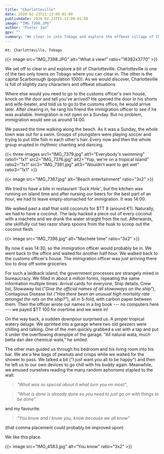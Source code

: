 ```yaml
---
title: "Charlotteville"
date: 2020-02-23T21:13:09-01:00
publishdate: 2020-02-23T21:13:09-01:00
image: "IMG_7398.JPG"
author: "Pieter Jan"
gpx: ""
summary: "We clear in into Tobago and explore the offbeat village of Charlotteville."
---
```


`At: Charlotteville, Tobago`

{{< image src="IMG_7398.JPG" alt="What a view!" ratio="16382x3770" >}}

We set off to clear in and explore a bit of Charlotteville. Charlotteville is one of the two only towns on Tobago where you can clear in. The other is the capital Scarborough (population 1000). As we would discover, Charlotteville is full of slightly zany characters and offbeat situations.

Where else would you need to go to the customs officer's own house, knock on the door and tell you've arrived? He opened the door in his shorts and wife-beater, and told us to go to the customs office, he would arrive later. After clearing in, he rang his friend the immigration officer to see if he was available. Immigration is not open on a Sunday. But no problem, immigration would see us around 14:00.

We passed the time walking along the beach. As it was a Sunday, the whole town was out for a swim. Groups of youngsters were playing soccer and trying to put little fish in each other's hair. Every now and then the whole group erupted in rhythmic chanting and dancing.

{{< three-images src1="IMG_7379.jpg" alt1="Everybody's swimming" ratio1="1x1" src2="IMG_7376.jpg" alt2="Yup, we're on a tropical island" ratio2="1x1" src3="IMG_7381.jpg" alt3="Wouldn't want to get wet" ratio3="1x1" >}}

{{< image src="IMG_7387.jpg" alt="Beach entertainment" ratio="3x2" >}}

We tried to have a bite in restaurant _'Suck Hole'_, but the kitchen was running on island time and after nursing our beers for the best part of an hour, we had to leave empty-stomached for immigration. It was 14:00.

We walked past a stall that sold coconuts for $TT 8 (around €1). Naturally, we had to have a coconut. The lady hacked a piece out of every coconut with a machete and we drank the water straight from the nut. Afterwards, she skillfully cut two razor sharp spoons from the husk to scoop out the coconut flesh.

{{< image src="IMG_7396.jpg" alt="Machete time" ratio="3x2" >}}

By now it was 14:30, so the immigration officer would probably be in. We went back to the office and waited for another half hour. We walked back to the customs officer's house. The immigration officer was just arriving there too to drop off some groceries.

For such a laidback island, the government processes are strangely mired in bureaucracy. We filled in about a million forms, repeating the same information multiple times: Arrival cards for everyone, Ship details, Crew list, Stowaway list (_"Give the official names of all stowaways on the ship"_), Contagious Disease list (_"Has there been an unusual high mortality rate amongst the rats on the ship?"_), all in 5-fold, with carbon paper between them. Then the officer wrote our names in a big book --- no computers here --- we payed $TT 100 for overtime and we were in!

On the way back, a sudden downpour surprised us. A proper tropical watery deluge. We sprinted into a garage where two old geezers were chilling and talking. One of the men quickly grabbed a vat with a tap and put it under the overflowing drainpipe of the garage. "All natural wata, much betta dan dee chemical wata," he smiled.

The other man guided us through his bedroom and his living room into his bar. We ate a few bags of peanuts and crisps while we waited for the shower to pass. We talked a bit ("I _just_ want you all to be happy") and then he left us to our own devices to go chill with his buddy again. Meanwhile, we amused ourselves reading the many random aphorisms stapled to the wall:

> _"What was so special about it what turn you on most"_,

> _"What is done is already done so you need to just go on with things to be done"_

and my favourite:

> _"You know and I know you, know because we all know"_

(that comma placement could probably be improved upon)

We like this place.

{{< image src="IMG_4583.jpg" alt="You know" ratio="3x2" >}}

